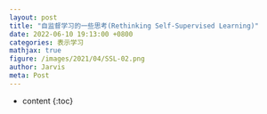```yaml
---
layout: post
title: "自监督学习的一些思考(Rethinking Self-Supervised Learning)"
date: 2022-06-10 19:13:00 +0800
categories: 表示学习
mathjax: true
figure: /images/2021/04/SSL-02.png
author: Jarvis
meta: Post
---
```


* content
{:toc}




